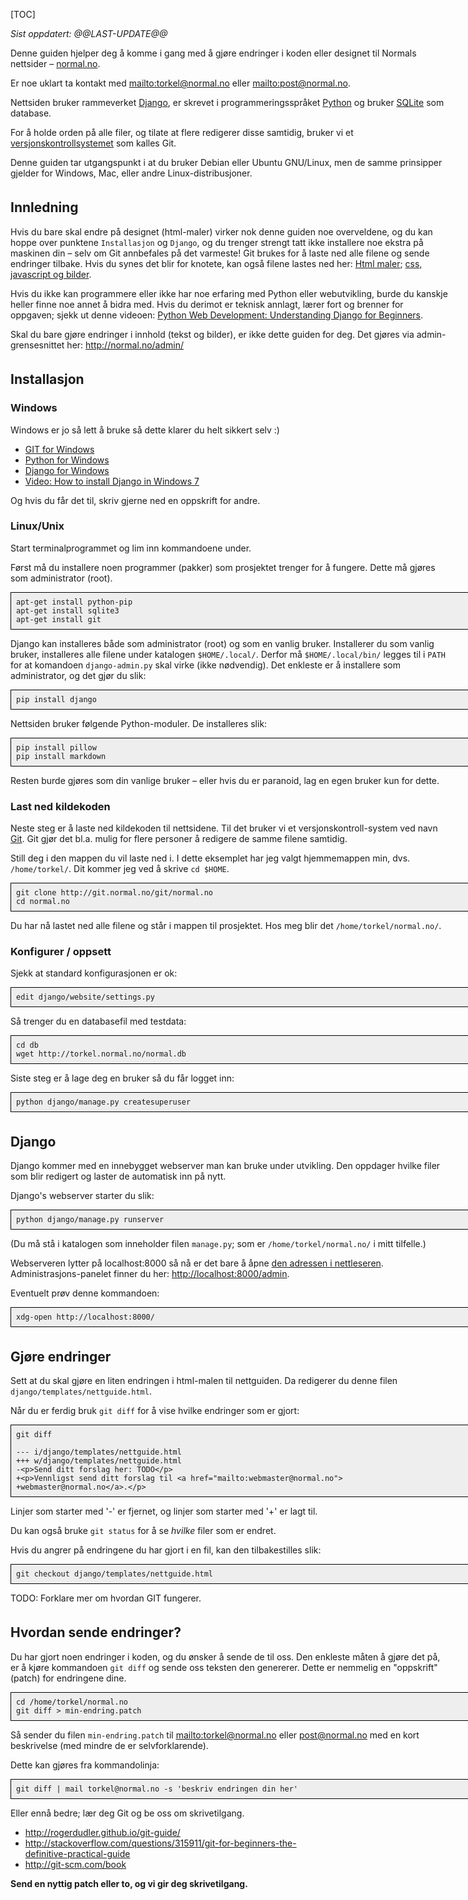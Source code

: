 <!--
http://git.normal.no/git/normal.no/tree/docs/how-to-contribute.md

See the Makefile for how to build and upload.

TODO:
rename getting-started.md?
url-namespace
html5. define browser support (lowest IE version)
css for <code>
more line-spacing?
-->

<meta charset="utf-8" />
<style type="text/css">
  pre {
    background-color: rgb(238, 238, 238);
    border: 1px solid black;
    padding: 1ex;
    width: 52em;
  }
  p { width: 50em; }
  h2 { margin-top: 3ex; }
  div.toc {
    border: 1px dashed black;
    float: right;
    margin-right: 1em;
    padding-right: 1em;
  }
</style>

[TOC]

<!--
Hvordan komme i gang
====================
-->

_Sist oppdatert: @@LAST-UPDATE@@_

Denne guiden hjelper deg å komme i gang med å gjøre endringer i koden
eller designet til Normals nettsider – [normal.no](http://normal.no).

Er noe uklart ta kontakt med <mailto:torkel@normal.no> eller
<mailto:post@normal.no>.

Nettsiden bruker rammeverket [Django], er skrevet
i programmeringsspråket [Python] og bruker [SQLite] som database.

For å holde orden på alle filer, og tilate at flere redigerer disse
samtidig, bruker vi et [versjonskontrollsystemet][SCM] som kalles Git.

Denne guiden tar utgangspunkt i at du bruker Debian eller Ubuntu
GNU/Linux, men de samme prinsipper gjelder for Windows, Mac, eller andre
Linux-distribusjoner.

[Django]: https://www.djangoproject.com/
[Python]: http://www.python.org/
[SQLite]: http://sqlite.org/
[SCM]: http://no.wikipedia.org/wiki/Versjonskontrollsystem


## Innledning ##

Hvis du bare skal endre på designet (html-maler) virker nok denne guiden
noe overveldene, og du kan hoppe over punktene `Installasjon` og
`Django`, og du trenger strengt tatt ikke installere noe ekstra på
maskinen din – selv om Git annbefales på det varmeste! Git brukes for
å laste ned alle filene og sende endringer tilbake. Hvis du synes det
blir for knotete, kan også filene lastes ned her: [Html maler][];
[css, javascript og bilder][css-js-images].

[Html maler]: http://git.normal.no/git/normal.no/tree/django/templates
[css-js-images]: http://git.normal.no/git/normal.no/tree/django/static

Hvis du ikke kan programmere eller ikke har noe erfaring med Python eller
webutvikling, burde du kanskje heller finne noe annet å bidra med. Hvis
du derimot er teknisk annlagt, lærer fort og brenner for oppgaven; sjekk
ut denne videoen:
[Python Web Development: Understanding Django for Beginners](http://www.youtube.com/watch?v=zTNA0MtZwso).

Skal du bare gjøre endringer i innhold (tekst og bilder), er ikke dette
guiden for deg. Det gjøres via admin-grensesnittet her:
<http://normal.no/admin/>


## Installasjon ##


### Windows ###

Windows er jo så lett å bruke så dette klarer du helt sikkert selv :)

* [GIT for Windows](http://msysgit.github.io/)
* [Python for Windows](https://www.python.org/downloads/windows/)
* [Django for Windows](https://docs.djangoproject.com/en/1.7/howto/windows/)
* [Video: How to install Django in Windows 7](http://www.youtube.com/watch?v=rIVwVOpwpsA)

Og hvis du får det til, skriv gjerne ned en oppskrift for andre.


### Linux/Unix ###

Start terminalprogrammet og lim inn kommandoene under.

Først må du installere noen programmer (pakker) som prosjektet trenger
for å fungere. Dette må gjøres som administrator (root).

    apt-get install python-pip
    apt-get install sqlite3
    apt-get install git

Django kan installeres både som administrator (root) og som en vanlig
bruker.  Installerer du som vanlig bruker, installeres alle filene under
katalogen `$HOME/.local/`. Derfor må `$HOME/.local/bin/` legges til
i `PATH` for at komandoen `django-admin.py` skal virke (ikke nødvendig).
Det enkleste er å installere som administrator, og det gjør du slik:

    pip install django

Nettsiden bruker følgende Python-moduler. De installeres slik:

    pip install pillow
    pip install markdown

Resten burde gjøres som din vanlige bruker – eller hvis du er paranoid,
lag en egen bruker kun for dette.


### Last ned kildekoden ###

Neste steg er å laste ned kildekoden til nettsidene. Til det bruker vi
et versjonskontroll-system ved navn [Git][]. Git gjør det bl.a. mulig
for flere personer å redigere de samme filene samtidig.

[Git]: http://en.wikipedia.org/wiki/Git_(software)

Still deg i den mappen du vil laste ned i. I dette eksemplet har jeg
valgt hjemmemappen min, dvs. `/home/torkel/`. Dit kommer jeg ved
å skrive `cd $HOME`.

    git clone http://git.normal.no/git/normal.no
    cd normal.no

Du har nå lastet ned alle filene og står i mappen til prosjektet.
Hos meg blir det `/home/torkel/normal.no/`.


### Konfigurer / oppsett ###

Sjekk at standard konfigurasjonen er ok:

    edit django/website/settings.py

Så trenger du en databasefil med testdata:

    cd db
    wget http://torkel.normal.no/normal.db

Siste steg er å lage deg en bruker så du får logget inn:

    python django/manage.py createsuperuser



## Django ##

Django kommer med en innebygget webserver man kan bruke under utvikling.
Den oppdager hvilke filer som blir redigert og laster de automatisk inn
på nytt.

Django's webserver starter du slik:

    python django/manage.py runserver

(Du må stå i katalogen som inneholder filen `manage.py`; som er
`/home/torkel/normal.no/` i mitt tilfelle.)

Webserveren lytter på localhost:8000 så nå er det bare å åpne [den
adressen i nettleseren](http://localhost:8000/).  
Administrasjons-panelet finner du her: <http://localhost:8000/admin>.

Eventuelt prøv denne kommandoen:

    xdg-open http://localhost:8000/



## Gjøre endringer ##

Sett at du skal gjøre en liten endringen i html-malen til
nettguiden. Da redigerer du denne filen `django/templates/nettguide.html`.

Når du er ferdig bruk `git diff` for å vise hvilke endringer som er gjort:

    git diff

    --- i/django/templates/nettguide.html
    +++ w/django/templates/nettguide.html
    -<p>Send ditt forslag her: TODO</p>
    +<p>Vennligst send ditt forslag til <a href="mailto:webmaster@normal.no">
    +webmaster@normal.no</a>.</p>

Linjer som starter med '-' er fjernet, og linjer som starter med '+' er
lagt til.

Du kan også bruke `git status` for å se _hvilke_ filer som er endret.

Hvis du angrer på endringene du har gjort i en fil, kan den
tilbakestilles slik:

    git checkout django/templates/nettguide.html

TODO: Forklare mer om hvordan GIT fungerer.

<!--
git add docs/how-to-contribute.md docs/Makefile
git diff &ndash;&ndash;staged
-->


## Hvordan sende endringer? ##

Du har gjort noen endringer i koden, og du ønsker å sende de til oss.
Den enkleste måten å gjøre det på, er å kjøre kommandoen `git diff` og
sende oss teksten den genererer. Dette er nemmelig en "oppskrift"
(patch) for endringene dine.

    cd /home/torkel/normal.no
    git diff > min-endring.patch

Så sender du filen `min-endring.patch` til <mailto:torkel@normal.no>
eller <post@normal.no> med en kort beskrivelse (med mindre de er
selvforklarende).

Dette kan gjøres fra kommandolinja:

    git diff | mail torkel@normal.no -s 'beskriv endringen din her'

Eller ennå bedre; lær deg Git og be oss om skrivetilgang.

* <http://rogerdudler.github.io/git-guide/>
* <http://stackoverflow.com/questions/315911/git-for-beginners-the-definitive-practical-guide>
* <http://git-scm.com/book>

**Send en nyttig patch eller to, og vi gir deg skrivetilgang.**

